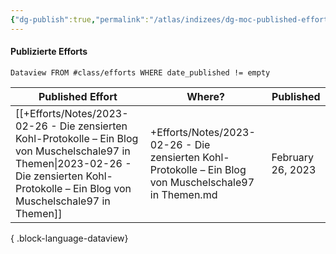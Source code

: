 ```yaml
---
{"dg-publish":true,"permalink":"/atlas/indizees/dg-moc-published-efforts/","tags":["class/index"],"created":"2024-10-27","updated":"2024-10-27T14:23:08.298+01:00"}
---
```


#### Publizierte Efforts 
`Dataview FROM #class/efforts WHERE date_published != empty` 

| Published Effort                                                                                                                                                                                 | Where?                                                                                                 | Published         |
| ------------------------------------------------------------------------------------------------------------------------------------------------------------------------------------------------ | ------------------------------------------------------------------------------------------------------ | ----------------- |
| [[+Efforts/Notes/2023-02-26 - Die zensierten Kohl-Protokolle – Ein Blog von Muschelschale97 in Themen\|2023-02-26 - Die zensierten Kohl-Protokolle – Ein Blog von Muschelschale97 in Themen]] | +Efforts/Notes/2023-02-26 - Die zensierten Kohl-Protokolle – Ein Blog von Muschelschale97 in Themen.md | February 26, 2023 |

{ .block-language-dataview}
